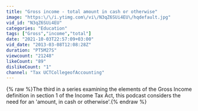 ```yaml
---
title: "Gross income - total amount in cash or otherwise"
image: "https:\/\/i.ytimg.com\/vi\/N3qZ6SUi4EU\/hqdefault.jpg"
vid_id: "N3qZ6SUi4EU"
categories: "Education"
tags: ["Gross","income","total"]
date: "2021-10-03T22:57:09+03:00"
vid_date: "2013-03-08T12:08:28Z"
duration: "PT5M27S"
viewcount: "21248"
likeCount: "89"
dislikeCount: "1"
channel: "Tax UCTCollegeofAccounting"
---
```

{% raw %}The third in a series examining the elements of the Gross Income definition in section 1 of the Income Tax Act, this podcast considers the need for an 'amount, in cash or otherwise'.{% endraw %}
